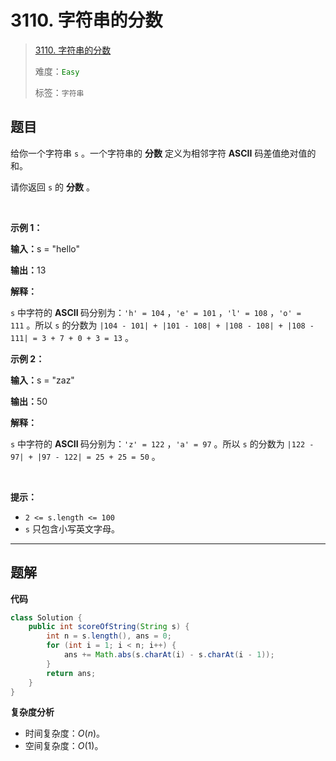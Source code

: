 # 3110. 字符串的分数

> [3110. 字符串的分数](https://leetcode.cn/problems/score-of-a-string/)
>
> 难度：<font color=green>`Easy`</font>
>
> 标签：`字符串`

## 题目

<p>给你一个字符串&nbsp;<code>s</code>&nbsp;。一个字符串的&nbsp;<strong>分数</strong>&nbsp;定义为相邻字符 <strong>ASCII</strong>&nbsp;码差值绝对值的和。</p>

<p>请你返回 <code>s</code>&nbsp;的 <strong>分数</strong>&nbsp;。</p>

<p>&nbsp;</p>

<p><strong class="example">示例 1：</strong></p>

<div class="example-block">
<p><span class="example-io"><b>输入：</b>s = "hello"</span></p>

<p><span class="example-io"><b>输出：</b>13</span></p>

<p><strong>解释：</strong></p>

<p><code>s</code>&nbsp;中字符的 <strong>ASCII </strong>码分别为：<code>'h' = 104</code>&nbsp;，<code>'e' = 101</code>&nbsp;，<code>'l' = 108</code>&nbsp;，<code>'o' = 111</code>&nbsp;。所以&nbsp;<code>s</code>&nbsp;的分数为&nbsp;<code>|104 - 101| + |101 - 108| + |108 - 108| + |108 - 111| = 3 + 7 + 0 + 3 = 13</code>&nbsp;。</p>
</div>

<p><strong class="example">示例 2：</strong></p>

<div class="example-block">
<p><span class="example-io"><b>输入：</b>s = "zaz"</span></p>

<p><span class="example-io"><b>输出：</b>50</span></p>

<p><strong>解释：</strong></p>

<p><code>s</code>&nbsp;中字符的 <strong>ASCII&nbsp;</strong>码分别为：<code>'z' = 122</code>&nbsp;，<code>'a' = 97</code>&nbsp;。所以&nbsp;<code>s</code>&nbsp;的分数为&nbsp;<code>|122 - 97| + |97 - 122| = 25 + 25 = 50</code>&nbsp;。</p>
</div>

<p>&nbsp;</p>

<p><strong>提示：</strong></p>

<ul>
	<li><code>2 &lt;= s.length &lt;= 100</code></li>
	<li><code>s</code>&nbsp;只包含小写英文字母。</li>
</ul>


--------------------

## 题解

**代码**

```java
class Solution {
    public int scoreOfString(String s) {
        int n = s.length(), ans = 0;
        for (int i = 1; i < n; i++) {
            ans += Math.abs(s.charAt(i) - s.charAt(i - 1));
        }
        return ans;
    }
}
```

**复杂度分析**

- 时间复杂度：$O(n)$。
- 空间复杂度：$O(1)$。
